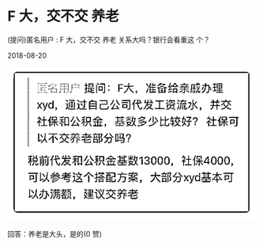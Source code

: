# F 大，交不交 养老

(提问)匿名用户 : F 大，交不交 养老 关系大吗？银行会看重这 个？

2018-08-20

![image](img/Image_056.png)

回答：养老是大头，是的(0 赞)
